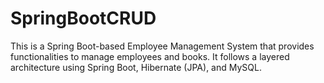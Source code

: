# SpringBootCRUD
This is a Spring Boot-based Employee Management System that provides functionalities to manage employees and books. It follows a layered architecture using Spring Boot, Hibernate (JPA), and MySQL.

